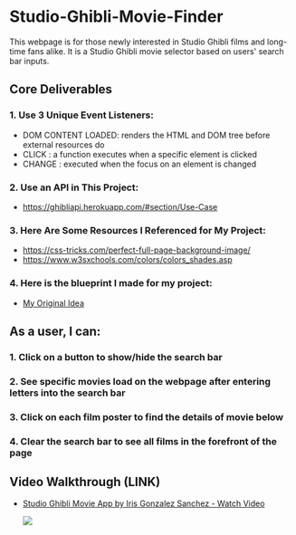 # Studio-Ghibli-Movie-Finder

This webpage is for those newly interested in Studio Ghibli films and long-time fans alike. It is a Studio Ghibli movie selector based on users' search bar inputs.

## Core Deliverables

### 1. Use 3 Unique Event Listeners:

- DOM CONTENT LOADED: renders the HTML and DOM tree before external resources do
- CLICK : a function executes when a specific element is clicked
- CHANGE : executed when the focus on an element is changed

### 2. Use an API in This Project:

- https://ghibliapi.herokuapp.com/#section/Use-Case

### 3. Here Are Some Resources I Referenced for My Project:

- https://css-tricks.com/perfect-full-page-background-image/
- https://www.w3sxchools.com/colors/colors_shades.asp

### 4. Here is the blueprint I made for my project:

- [My Original Idea](https://www.canva.com/design/DAFERbCw8VA/vIu1csPMB08S8n6eOIzK7A/edit)

## As a user, I can:

### 1. Click on a button to show/hide the search bar

### 2. See specific movies load on the webpage after entering letters into the search bar

### 3. Click on each film poster to find the details of movie below

### 4. Clear the search bar to see all films in the forefront of the page

## Video Walkthrough (LINK)

- <a href="https://www.loom.com/share/197f518ec58e45d3b0d13232ff40e2fd">
    <p>Studio Ghibli Movie App by Iris Gonzalez Sanchez - Watch Video</p>
    <img style="max-width:300px;" src="https://cdn.loom.com/sessions/thumbnails/197f518ec58e45d3b0d13232ff40e2fd-with-play.gif">
  </a>
